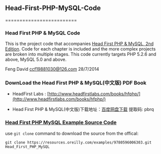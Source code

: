 ## Head-First-PHP-MySQL-Code
=========================

### Head First PHP & MySQL Code

This is the project code that accompanies [Head First PHP & MySQL, 2nd Edition](http://shop.oreilly.com/product/0636920029298.do). Code for each chapter is included and the more complex projects are broken into multiple stages.  This code currently targets PHP 5.2.6 and above, MySQL 5.0 and above.

Feng David
ccf19881030@126.com
28/7/2014

### DownLoad the Head First PHP & MySQL(中文版) PDF Book
- HeadFirst Labs  : [http://www.headfirstlabs.com/books/hfphp/](http://www.headfirstlabs.com/books/hfphp/)

- Head First PHP & MySQL(中文版)下载地址：[百度网盘下载](https://pan.baidu.com/s/1gCFbsm1DF8B2gupsZETHJA)
提取码: pbrq


### [Head First PHP MySQL Example Source Code](https://resources.oreilly.com/examples/9780596006303/#)

use `git clone` command to download the source from the offical:
```shell
git clone https://resources.oreilly.com/examples/9780596006303.git Head_First_PHP_MySQL
```




